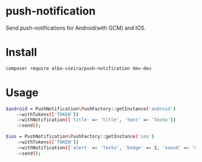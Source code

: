 # push-notification
Send push-notifications for Android(with GCM) and IOS.

# Install
```sh
composer require albo-vieira/push-notification dev-dev 
```

# Usage
```sh
$android = PushNotification\PushFactory::getInstance('android')
    ->withTokens(['TOKEN'])
    ->withNotification(['title' => 'title', 'text' => 'Texto'])
    ->send();
```

```sh
$ios = PushNotification\PushFactory::getInstance('ios')
    ->withTokens(['TOKEN'])
    ->withNotification(['alert' => 'Texto', 'badge' => 1, 'sound' => 'default'])
    ->send();
```
    
